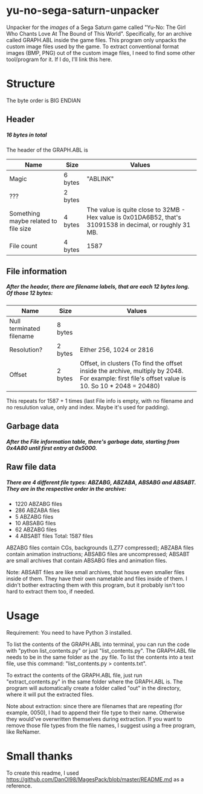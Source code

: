 # yu-no-sega-saturn-unpacker
Unpacker for the *images* of a Sega Saturn game called "Yu-No: The Girl Who Chants Love At The Bound of This World".
Specifically, for an archive called GRAPH.ABL inside the game files.
This program only unpacks the custom image files used by the game.
To extract conventional format images (BMP, PNG) out of the custom image files, I need to find some other tool/program for it. If I do, I'll link this here.

# Structure

The byte order is BIG ENDIAN

## Header
##### 16 bytes in total
The header of the GRAPH.ABL is

Name | Size | Values |
--- | --- | --- 
Magic | 6 bytes | "ABLINK"
??? | 2 bytes |
Something maybe related to file size | 4 bytes | The value is quite close to 32MB - Hex value is 0x01DA6B52, that's 31091538 in decimal, or roughly 31 MB.
File count | 4 bytes | 1587

## File information
##### After the header, there are filename labels, that are each 12 bytes long. Of those 12 bytes:

Name | Size | Values
--- | --- | ---
Null terminated filename | 8 bytes | 
Resolution? | 2 bytes | Either 256, 1024 or 2816
Offset | 2 bytes | Offset, in clusters (To find the offset inside the archive, multiply by 2048. For example: first file's offset value is 10. So 10 * 2048 = 20480)

This repeats for 1587 + 1 times (last File info is empty, with no filename and no resulution value, only and index. Maybe it's used for padding).

## Garbage data
##### After the File information table, there's garbage data, starting from 0x4A80 until first entry at 0x5000.

## Raw file data
##### There are 4 different file types: ABZABG, ABZABA, ABSABG and ABSABT. They are in the respective order in the archive:

* 1220 ABZABG files
* 286 ABZABA files
* 5 ABZABG files
* 10 ABSABG files
* 62 ABZABG files
* 4 ABSABT files
Total: 1587 files

ABZABG files contain CGs, backgrounds (LZ77 compressed); ABZABA files contain animation instructions; ABSABG files are uncompressed; ABSABT are small archives that contain ABSABG files and animation files. 

Note: ABSABT files are like small archives, that house even smaller files inside of them. They have their own nametable and files inside of them. I didn't bother extracting them with this program, but it probably isn't too hard to extract them too, if needed.

# Usage
Requirement: You need to have Python 3 installed.

To list the contents of the GRAPH.ABL into terminal, you can run the code with "python list_contents.py" or just "list_contents.py". The GRAPH.ABL file needs to be in the same folder as the .py file.
To list the contents into a text file, use this command: "list_contents.py > contents.txt".

To extract the contents of the GRAPH.ABL file, just run "extract_contents.py" in the same folder where the GRAPH.ABL is. The program will automatically create a folder called "out" in the directory, where it will put the extracted files.

Note about extraction: since there are filenames that are repeating (for example, 0050), I had to append their file type to their name. Otherwise they would've overwritten themselves during extraction. If you want to remove those file types from the file names, I suggest using a free program, like ReNamer.

# Small thanks
To create this readme, I used https://github.com/DanOl98/MagesPack/blob/master/README.md as a reference.
